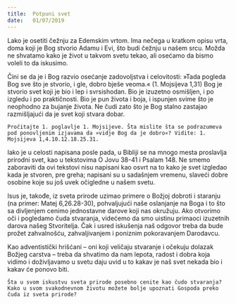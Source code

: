 ```yaml
---
title:  Potpuni svet
date:   01/07/2019
---
```


Lako je osetiti čežnju za Edemskim vrtom. Ima nečega u kratkom opi­su vrta, doma koji je Bog stvorio Adamu i Evi, što budi čežnju u našem srcu. Možda ne shvatamo kako je život u takvom svetu tekao, ali osećamo da bismo voleli to da iskusimo.

Čini se da je i Bog razvio osećanje zadovoljstva i celovitosti: »Tada pogleda Bog sve što je stvorio, i gle, dobro bješe veoma.« (1. Mojsijeva 1,31) Bog je stvorio svet koji je bio i lep i svrsishodan. Bio je izuzetno osmišljen, i po izgledu i po praktičnosti. Bio je pun života i boja, i ispunjen svime što je neophodno za bujanje života. Ne čudi zato što je Bog stalno zastajao razmišljajući da je svet koji stvara dobar.

`Pročitajte 1. poglavlje 1. Mojsijeve. Šta mislite šta se podrazumeva pod ponovljenim izjavama da »vidje Bog da je dobro«? Vidite: 1. Mojsijeva 1,4.10.12.18.25.31.`

Iako je u celosti napisana posle pada, u Bibliji se na mnogo me­sta proslavlja prirodni svet, kao u tekstovima O Jovu 38-41 i Psalam 148. Ne smemo zaboraviti da ovi tekstovi nisu napisani kao osvrt na to kako je svet izgledao kada je stvoren, pre greha; napisani su u sadašnjem vremenu, slaveći dobre osobine koje su još uvek očigledne u našem svetu.  

Isus je, takođe, iz sveta prirode uzimao primere o Božjoj dobroti i staranju (na primer: Matej 6,26.28-30), pohvaljujući naše oslanjanje na Boga i to što sa divljenjem cenimo jednostavne darove koji nas okružuju. Ako otvorimo oči i pogledamo čuda stvaranja, videćemo da smo uistinu primaoci izuzetnih darova našeg Stvoritelja. Čak i usred iskušenja naš odgovor treba da bude prožet zahvalnošću, zahvaljivanjem i poniznim pokoravanjem Darodavcu.

Kao adventistički hrišćani – oni koji veličaju stvaranje i očekuju dolazak Božjeg carstva – treba da shvatimo da nam lepota, radost i dobra koja vidimo i doživljavamo u svetu daju uvid u to kakav je naš svet nekada bio i kakav će ponovo biti.

`Šta u svom iskustvu sveta prirode posebno cenite kao čudo stvaranja? Kako u svom svakodnevnom životu možete bolje upoznati Gospoda preko čuda iz sveta prirode?`
